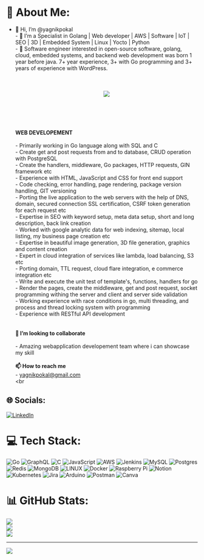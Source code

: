 # 💫 About Me:
- 👋 Hi, I’m @yagnikpokal<br>- 👀 I’m a Specialist in Golang | Web developer | AWS | Software | IoT | SEO | 3D | Embedded System | Linux | Yocto | Python<br>- 🌱 Software engineer interested in open-source software, golang, cloud, embedded systems, and backend web development was born 1 year before java. 7+ year experience, 3+ with Go programming and 3+ years of experience with WordPress.<br><br><div align="center"><br>      <a href="https://youtu.be/MfeJnKifpB8"><br>     <img src="https://img.youtube.com/vi/MfeJnKifpB8/0.jpg"><br>      </a><br></div><br> <br>    <br><br>************WEB DEVELOPEMENT************<br><br>- Primarily working in Go language along with SQL and C<br>- Create get and post requests from and to database, CRUD operation with PostgreSQL<br>- Create the handlers, middleware, Go packages, HTTP requests, GIN framework etc<br>- Experience with HTML, JavaScript and CSS for front end support<br>- Code checking, error handling, page rendering, package version handling, GIT versioning<br>- Porting the live application to the web servers with the help of DNS, domain, secured connection SSL certification, CSRF token generation for each request etc<br>- Expertise in SEO with keyword setup, meta data setup, short and long description, back link creation<br>- Worked with google analytic data for web indexing, sitemap, local listing, my business page creation etc<br>- Expertise in beautiful image generation, 3D file generation, graphics and content creation<br>- Expert in cloud integration of services like lambda, load balancing, S3 etc<br>- Porting domain, TTL request, cloud flare integration, e commerce integration etc<br>- Write and execute the unit test of template's, functions, handlers for go<br>- Render the pages, create the middleware, get and post request, socket programming withing the server and client and server side validation<br>- Working experience with race conditions in go, multi threading, and process and thread locking system with programming<br>- Experience with RESTful API development<br><br><br>************💞️ I’m looking to collaborate************<br><br>- Amazing webapplication developement team where i can showcase my skill<br><br>************📫 How to reach me************<br>- yagnikpokal@gmail.com<br><br


## 🌐 Socials:
[![LinkedIn](https://img.shields.io/badge/LinkedIn-%230077B5.svg?logo=linkedin&logoColor=white)](https://linkedin.com/in/https://www.linkedin.com/in/yagnikpokal/) 

# 💻 Tech Stack:
![Go](https://img.shields.io/badge/go-%2300ADD8.svg?style=for-the-badge&logo=go&logoColor=white) ![GraphQL](https://img.shields.io/badge/-GraphQL-E10098?style=for-the-badge&logo=graphql&logoColor=white) ![C](https://img.shields.io/badge/c-%2300599C.svg?style=for-the-badge&logo=c&logoColor=white) ![JavaScript](https://img.shields.io/badge/javascript-%23323330.svg?style=for-the-badge&logo=javascript&logoColor=%23F7DF1E) ![AWS](https://img.shields.io/badge/AWS-%23FF9900.svg?style=for-the-badge&logo=amazon-aws&logoColor=white) ![Jenkins](https://img.shields.io/badge/jenkins-%232C5263.svg?style=for-the-badge&logo=jenkins&logoColor=white) ![MySQL](https://img.shields.io/badge/mysql-%2300f.svg?style=for-the-badge&logo=mysql&logoColor=white) ![Postgres](https://img.shields.io/badge/postgres-%23316192.svg?style=for-the-badge&logo=postgresql&logoColor=white) ![Redis](https://img.shields.io/badge/redis-%23DD0031.svg?style=for-the-badge&logo=redis&logoColor=white) ![MongoDB](https://img.shields.io/badge/MongoDB-%234ea94b.svg?style=for-the-badge&logo=mongodb&logoColor=white) ![LINUX](https://img.shields.io/badge/Linux-FCC624?style=for-the-badge&logo=linux&logoColor=black) ![Docker](https://img.shields.io/badge/docker-%230db7ed.svg?style=for-the-badge&logo=docker&logoColor=white) ![Raspberry Pi](https://img.shields.io/badge/-RaspberryPi-C51A4A?style=for-the-badge&logo=Raspberry-Pi) ![Notion](https://img.shields.io/badge/Notion-%23000000.svg?style=for-the-badge&logo=notion&logoColor=white) ![Kubernetes](https://img.shields.io/badge/kubernetes-%23326ce5.svg?style=for-the-badge&logo=kubernetes&logoColor=white) ![Jira](https://img.shields.io/badge/jira-%230A0FFF.svg?style=for-the-badge&logo=jira&logoColor=white) ![Arduino](https://img.shields.io/badge/-Arduino-00979D?style=for-the-badge&logo=Arduino&logoColor=white) ![Postman](https://img.shields.io/badge/Postman-FF6C37?style=for-the-badge&logo=postman&logoColor=white) ![Canva](https://img.shields.io/badge/Canva-%2300C4CC.svg?style=for-the-badge&logo=Canva&logoColor=white)
# 📊 GitHub Stats:
![](https://github-readme-stats.vercel.app/api?username=yagnikpokal&theme=dark&hide_border=false&include_all_commits=false&count_private=false)<br/>
![](https://github-readme-streak-stats.herokuapp.com/?user=yagnikpokal&theme=dark&hide_border=false)<br/>
![](https://github-readme-stats.vercel.app/api/top-langs/?username=yagnikpokal&theme=dark&hide_border=false&include_all_commits=false&count_private=false&layout=compact)

---
[![](https://visitcount.itsvg.in/api?id=yagnikpokal&icon=0&color=0)](https://visitcount.itsvg.in)

<!-- Proudly created with GPRM ( https://gprm.itsvg.in ) -->
